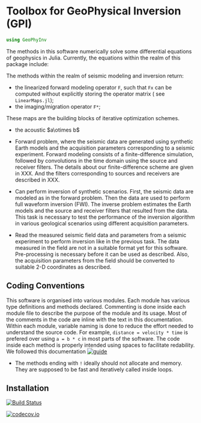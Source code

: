 # Toolbox for GeoPhysical Inversion (GPI) 

```julia
using GeoPhyInv
```
The methods in this software numerically solve some 
differential equations of geophysics in Julia.
Currently, the equations within the realm of this package 
include:

The methods within the realm of seismic modeling and inversion return:

* the linearized forward modeling operator `F`, such that 
`Fx` can be computed without explicitly storing the operator matrix (
 see `LinearMaps.jl`);
* the imaging/migration operator `F*`;

These maps are the building blocks of iterative optimization schemes.
* the acoustic 
\$a\otimes b\$

* Forward problem, where the seismic data are generated 
using synthetic Earth models and the acquisition parameters 
corresponding to a seismic experiment.
Forward modeling consists of a finite-difference simulation, followed
by convolutions in the time domain using the source and
receiver filters. The details about our finite-difference 
scheme are given in XXX. 
And the filters corresponding to 
sources and receivers are described in XXX.

* Can perform inversion of synthetic scenarios.
First, the seismic data are modeled as in the forward problem. Then the 
data are used to perform full waveform inversion (FWI). The inverse 
problem estimates
the Earth models and the source and receiver filters 
that resulted from the data.
This task is necessary to test the performance of the inversion algorithm 
in various geological scenarios using different acquisition parameters.

* Read 
the measured seismic field data and parameters from a seismic experiment 
to perform inversion like in the previous task. 
The data measured in the field are not in a suitable format 
yet for this software. 
Pre-processing is necessary before it can be used as described.
Also, the acquisition parameters from the field
should be 
converted to suitable 2-D coordinates as described.


## Coding Conventions

This software is organised into various modules.
Each module has various type definitions and methods declared.
Commenting is 
done inside each module file to describe the purpose of the module and its usage.
Most of the comments in the code are inline with the text in this documentation. 
Within each module, variable naming is done 
to reduce the effort needed to understand the source code.
For example, 
`distance = velocity * time` is prefered over using 
`a = b * c` in most parts of the software.
The code inside each method is properly intended using spaces to facilitate 
redability.
We followed this documentation [![guide](http://www.stochasticlifestyle.com/finalizing-julia-package-documentation-testing-coverage-publishing/)](http://www.stochasticlifestyle.com/finalizing-julia-package-documentation-testing-coverage-publishing/)


* The methods ending with `!` ideally should not allocate and memory. They are supposed to be fast and iteratively called inside loops.

## Installation




[![Build Status](https://travis-ci.org/pawbz/GeoPhyInv.jl.svg?branch=master)](https://travis-ci.org/pawbz/GeoPhyInv.jl)

[![codecov.io](http://codecov.io/github/pawbz/GeoPhyInv.jl/coverage.svg?branch=master)](http://codecov.io/github/pawbz/GeoPhyInv.jl?branch=master)
